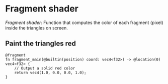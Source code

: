 # Fragment shader

_Fragment shader:_
Function that computes the color of each fragment (pixel) inside the triangles on screen.

## Paint the triangles red

```wgsl
@fragment
fn fragment_main(@builtin(position) coord: vec4<f32>) -> @location(0) vec4<f32> {
    // Output a solid red color
    return vec4(1.0, 0.0, 0.0, 1.0);
}
```
